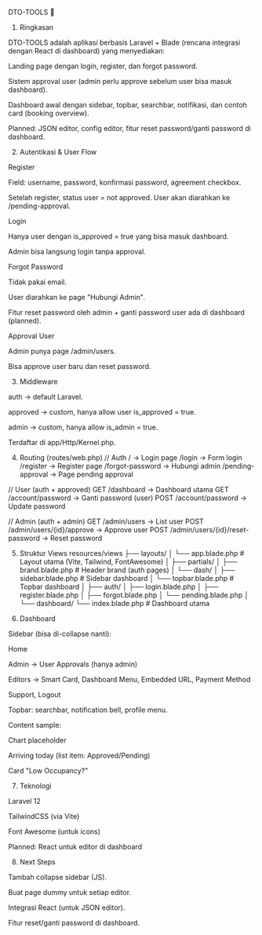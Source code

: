 DTO-TOOLS 🚀
1. Ringkasan

DTO-TOOLS adalah aplikasi berbasis Laravel + Blade (rencana integrasi dengan React di dashboard) yang menyediakan:

Landing page dengan login, register, dan forgot password.

Sistem approval user (admin perlu approve sebelum user bisa masuk dashboard).

Dashboard awal dengan sidebar, topbar, searchbar, notifikasi, dan contoh card (booking overview).

Planned: JSON editor, config editor, fitur reset password/ganti password di dashboard.

2. Autentikasi & User Flow

Register

Field: username, password, konfirmasi password, agreement checkbox.

Setelah register, status user = not approved. User akan diarahkan ke /pending-approval.

Login

Hanya user dengan is_approved = true yang bisa masuk dashboard.

Admin bisa langsung login tanpa approval.

Forgot Password

Tidak pakai email.

User diarahkan ke page "Hubungi Admin".

Fitur reset password oleh admin + ganti password user ada di dashboard (planned).

Approval User

Admin punya page /admin/users.

Bisa approve user baru dan reset password.

3. Middleware

auth → default Laravel.

approved → custom, hanya allow user is_approved = true.

admin → custom, hanya allow is_admin = true.

Terdaftar di app/Http/Kernel.php.

4. Routing (routes/web.php)
// Auth
/             -> Login page
/login        -> Form login
/register     -> Register page
/forgot-password -> Hubungi admin
/pending-approval -> Page pending approval

// User (auth + approved)
GET  /dashboard        -> Dashboard utama
GET  /account/password -> Ganti password (user)
POST /account/password -> Update password

// Admin (auth + admin)
GET  /admin/users                  -> List user
POST /admin/users/{id}/approve     -> Approve user
POST /admin/users/{id}/reset-password -> Reset password

5. Struktur Views
resources/views
├── layouts/
│   └── app.blade.php         # Layout utama (Vite, Tailwind, FontAwesome)
│
├── partials/
│   ├── brand.blade.php       # Header brand (auth pages)
│   └── dash/
│       ├── sidebar.blade.php # Sidebar dashboard
│       └── topbar.blade.php  # Topbar dashboard
│
├── auth/
│   ├── login.blade.php
│   ├── register.blade.php
│   ├── forgot.blade.php
│   └── pending.blade.php
│
└── dashboard/
    └── index.blade.php       # Dashboard utama

6. Dashboard

Sidebar (bisa di-collapse nanti):

Home

Admin → User Approvals (hanya admin)

Editors → Smart Card, Dashboard Menu, Embedded URL, Payment Method

Support, Logout

Topbar: searchbar, notification bell, profile menu.

Content sample:

Chart placeholder

Arriving today (list item: Approved/Pending)

Card "Low Occupancy?"

7. Teknologi

Laravel 12

TailwindCSS (via Vite)

Font Awesome (untuk icons)

Planned: React untuk editor di dashboard

8. Next Steps

Tambah collapse sidebar (JS).

Buat page dummy untuk setiap editor.

Integrasi React (untuk JSON editor).

Fitur reset/ganti password di dashboard.
